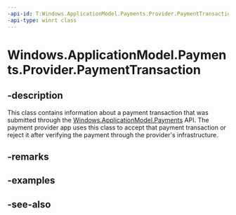 ```yaml
---
-api-id: T:Windows.ApplicationModel.Payments.Provider.PaymentTransaction
-api-type: winrt class
---
```


<!-- Class syntax.
public class PaymentTransaction : Windows.ApplicationModel.Payments.Provider.IPaymentTransaction
-->

# Windows.ApplicationModel.Payments.Provider.PaymentTransaction

## -description
This class contains information about a payment transaction that was submitted through the [Windows.ApplicationModel.Payments](windows_applicationmodel_payments_provider.md) API. The payment provider app uses this class to accept that payment transaction or reject it after verifying the payment through the provider's infrastructure.

## -remarks

## -examples

## -see-also